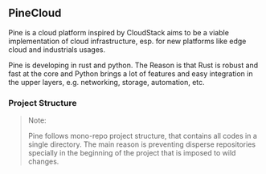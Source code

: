 
## PineCloud

Pine is a cloud platform inspired by CloudStack aims to be a viable implementation of cloud infrastructure, esp. for new platforms like edge cloud and industrials usages. 

Pine is developing in rust and python. The Reason is that Rust is robust and fast at the core and Python brings a lot of features and easy integration in the upper layers, e.g. networking, storage, automation, etc.   


### Project Structure

> Note:
> 
> Pine follows mono-repo project structure, that contains all codes in a single directory. 
> The main reason is preventing disperse repositories specially in the beginning of the project that is imposed to wild changes.
